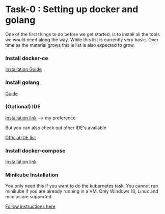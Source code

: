 # Task-0 : Setting up docker and golang

One of the first things to do before we get started, is to install all the tools we would need along the way. While this list is currently very basic. Over time as the material grows this is list is also expected to grow.

### Install docker-ce

[Installation Guide](https://www.docker.com/community-edition#/download)

### Install golang

[Guide](https://golang.org/doc/install)

### (Optional) IDE

[Installation link](https://www.jetbrains.com/go/) --> my preference

But you can also check out other IDE's available

[Official IDE list](https://github.com/golang/go/wiki/IDEsAndTextEditorPlugins)


### Install docker-compose

[Installation link](https://docs.docker.com/compose/install/)


### Minikube Installation

You only need this if you want to do the kubernetes task, You cannot run minikube if you are already running in a VM. Only Windows 10, Linux and mac os are supported


[Follow instructions here](https://kubernetes.io/docs/tasks/tools/install-minikube/)

